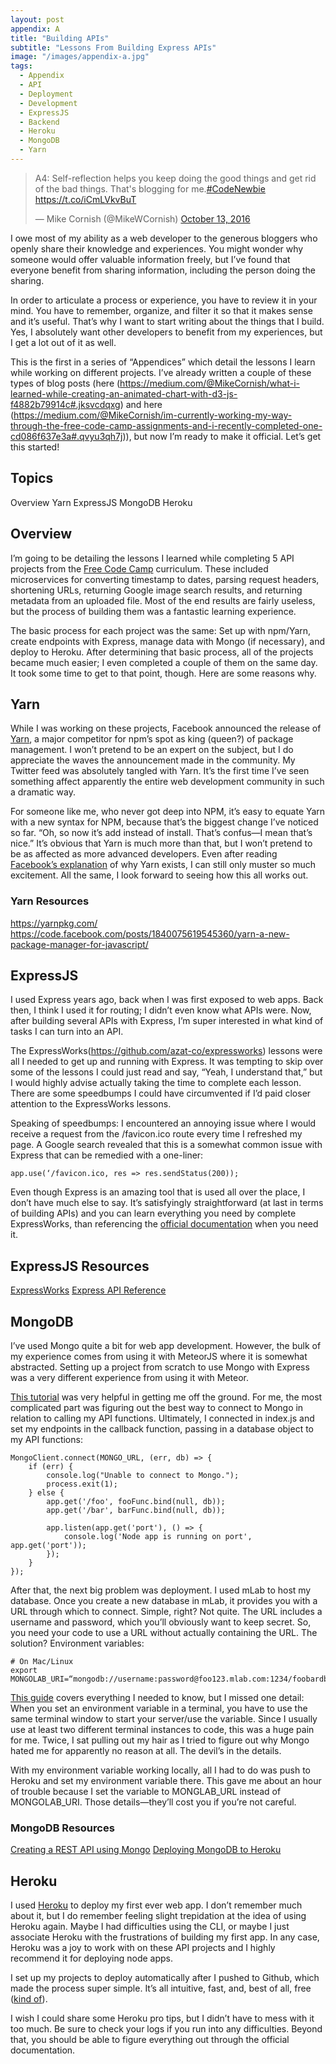 ```yaml
---
layout: post
appendix: A
title: "Building APIs"
subtitle: "Lessons From Building Express APIs"
image: "/images/appendix-a.jpg"
tags:
  - Appendix
  - API
  - Deployment
  - Development
  - ExpressJS
  - Backend
  - Heroku
  - MongoDB
  - Yarn
---
```


<blockquote class="twitter-tweet" data-lang="en"><p lang="en" dir="ltr">A4: Self-reflection helps you keep doing the good things and get rid of the bad things. That&#39;s blogging for me.<a href="https://twitter.com/hashtag/CodeNewbie?src=hash">#CodeNewbie</a> <a href="https://t.co/iCmLVkvBuT">https://t.co/iCmLVkvBuT</a></p>&mdash; Mike Cornish (@MikeWCornish) <a href="https://twitter.com/MikeWCornish/status/786382898807107584">October 13, 2016</a></blockquote>
<script async src="//platform.twitter.com/widgets.js" charset="utf-8"></script>

I owe most of my ability as a web developer to the generous bloggers who openly share their knowledge and experiences. You might wonder why someone would offer valuable information freely, but I’ve found that everyone benefit from sharing information, including the person doing the sharing. 

In order to articulate a process or experience, you have to review it in your mind. You have to remember, organize, and filter it so that it makes sense and it’s useful. That’s why I want to start writing about the things that I build. Yes, I absolutely want other developers to benefit from my experiences, but I get a lot out of it as well.

This is the first in a series of “Appendices” which detail the lessons I learn while working on different projects. I’ve already written a couple of these types of blog posts (here (https://medium.com/@MikeCornish/what-i-learned-while-creating-an-animated-chart-with-d3-js-f4882b79914c#.jksvcdqxg) and here (https://medium.com/@MikeCornish/im-currently-working-my-way-through-the-free-code-camp-assignments-and-i-recently-completed-one-cd086f637e3a#.qvyu3qh7j)), but now I’m ready to make it official. Let’s get this started!


## Topics
Overview
Yarn
ExpressJS
MongoDB
Heroku

## Overview
I’m going to be detailing the lessons I learned while completing 5 API projects from the [Free Code Camp](https://www.freecodecamp.com) curriculum. These included microservices for converting timestamp to dates, parsing request headers, shortening URLs, returning Google image search results, and returning metadata from an uploaded file. Most of the end results are fairly useless, but the process of building them was a fantastic learning experience.

The basic process for each project was the same: Set up with npm/Yarn, create endpoints with Express, manage data with Mongo (if necessary), and deploy to Heroku. After determining that basic process, all of the projects became much easier; I even completed a couple of them on the same day. It took some time to get to that point, though. Here are some reasons why.


## Yarn
While I was working on these projects, Facebook announced the release of [Yarn](https://yarnpkg.com/), a major competitor for npm’s spot as king (queen?) of package management. I won’t pretend to be an expert on the subject, but I do appreciate the waves the announcement made in the community. My Twitter feed was absolutely tangled with Yarn. It’s the first time I’ve seen something affect apparently the entire web development community in such a dramatic way.

For someone like me, who never got deep into NPM, it’s easy to equate Yarn with a new syntax for NPM, because that’s the biggest change I’ve noticed so far. “Oh, so now it’s add instead of install. That’s confus—I mean that’s nice.” It’s obvious that Yarn is much more than that, but I won’t pretend to be as affected as more advanced developers. Even after reading [Facebook’s explanation](https://code.facebook.com/posts/1840075619545360/yarn-a-new-package-manager-for-javascript/) of why Yarn exists, I can still only muster so much excitement. All the same, I look forward to seeing how this all works out.

### Yarn Resources

https://yarnpkg.com/
https://code.facebook.com/posts/1840075619545360/yarn-a-new-package-manager-for-javascript/


## ExpressJS
I used Express years ago, back when I was first exposed to web apps. Back then, I think I used it for routing; I didn’t even know what APIs were. Now, after building several APIs with Express, I’m super interested in what kind of tasks I can turn into an API.

The ExpressWorks(https://github.com/azat-co/expressworks) lessons were all I needed to get up and running with Express. It was tempting to skip over some of the lessons I could just read and say, “Yeah, I understand that,” but I would highly advise actually taking the time to complete each lesson. There are some speedbumps I could have circumvented if I’d paid closer attention to the ExpressWorks lessons.

Speaking of speedbumps: I encountered an annoying issue where I would receive a request from the /favicon.ico route every time I refreshed my page. A Google search revealed that this is a somewhat common issue with Express that can be remedied with a one-liner:

    app.use(‘/favicon.ico, res => res.sendStatus(200));

Even though Express is an amazing tool that is used all over the place, I don’t have much else to say. It’s satisfyingly straightforward (at last in terms of building APIs) and you can learn everything you need by complete ExpressWorks, than referencing the [official documentation](http://expressjs.com/en/api.html) when you need it.

## ExpressJS Resources

[ExpressWorks](https://github.com/azat-co/expressworks)
[Express API Reference](http://expressjs.com/en/api.html)


## MongoDB
I’ve used Mongo quite a bit for web app development. However, the bulk of my experience comes from using it with MeteorJS where it is somewhat abstracted. Setting up a project from scratch to use Mongo with Express was a very different experience from using it with Meteor.

[This tutorial](https://gist.github.com/iksose/9401758) was very helpful in getting me off the ground. For me, the most complicated part was figuring out the best way to connect to Mongo in relation to calling my API functions. Ultimately, I connected in index.js and set my endpoints in the callback function, passing in a database object to my API functions:

    MongoClient.connect(MONGO_URL, (err, db) => {
        if (err) {
            console.log("Unable to connect to Mongo.");
            process.exit(1);
        } else {
            app.get('/foo', fooFunc.bind(null, db));
            app.get('/bar', barFunc.bind(null, db));

            app.listen(app.get('port'), () => {
                console.log('Node app is running on port', app.get('port'));
            });
        }
    });

After that, the next big problem was deployment. I used mLab to host my database. Once you create a new database in mLab, it provides you with a URL through which to connect. Simple, right? Not quite. The URL includes a username and password, which you’ll obviously want to keep secret. So, you need your code to use a URL without actually containing the URL. The solution? Environment variables:

    # On Mac/Linux
    export MONGOLAB_URI=“mongodb://username:password@foo123.mlab.com:1234/foobardb”

[This guide](https://github.com/FreeCodeCamp/FreeCodeCamp/wiki/Using-MongoDB-And-Deploying-To-Heroku) covers everything I needed to know, but I missed one detail: When you set an environment variable in a terminal, you have to use the same terminal window to start your server/use the variable. Since I usually use at least two different terminal instances to code, this was a huge pain for me. Twice, I sat pulling out my hair as I tried to figure out why Mongo hated me for apparently no reason at all. The devil’s in the details.

With my environment variable working locally, all I had to do was push to Heroku and set my environment variable there. This gave me about an hour of trouble because I set the variable to MONGLAB_URL instead of MONGOLAB_URI. Those details—they’ll cost you if you’re not careful.

### MongoDB Resources
[Creating a REST API using Mongo](https://gist.github.com/iksose/9401758)
[Deploying MongoDB to Heroku](https://github.com/FreeCodeCamp/FreeCodeCamp/wiki/Using-MongoDB-And-Deploying-To-Heroku)


## Heroku
I used [Heroku](https://www.heroku.com/) to deploy my first ever web app. I don’t remember much about it, but I do remember feeling slight trepidation at the idea of using Heroku again. Maybe I had difficulties using the CLI, or maybe I just associate Heroku with the frustrations of building my first app. In any case, Heroku was a joy to work with on these API projects and I highly recommend it for deploying node apps.

I set up my projects to deploy automatically after I pushed to Github, which made the process super simple. It’s all intuitive, fast, and, best of all, free ([kind of](https://www.heroku.com/pricing?c=70130000001xDpdAAE&gclid=CjwKEAjw7ZHABRCTr_DV4_ejvgQSJACr-YcwEIGBF2rwo_3KjpWLKVCzBJ7rLak2I9R5U1a1dyrMbBoCaHXw_wcB)).

I wish I could share some Heroku pro tips, but I didn’t have to mess with it too much. Be sure to check your logs if you run into any difficulties. Beyond that, you should be able to figure everything out through the official documentation.
